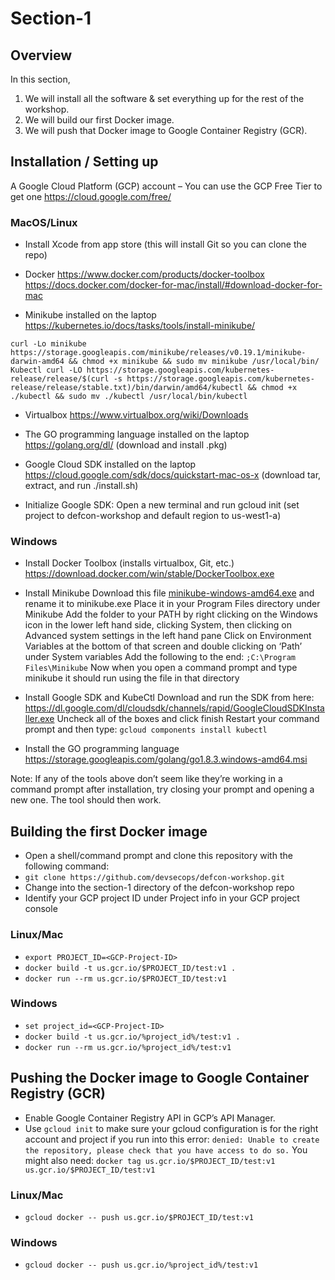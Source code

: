 # Section-1

## Overview
In this section,
1. We will install all the software & set everything up for the rest of the workshop.
2. We will build our first Docker image.
3. We will push that Docker image to Google Container Registry (GCR).

## Installation / Setting up

A Google Cloud Platform (GCP) account – You can use the GCP Free Tier to get one
 https://cloud.google.com/free/


### MacOS/Linux

* Install Xcode from app store (this will install Git so you can clone the repo)

* Docker
https://www.docker.com/products/docker-toolbox
https://docs.docker.com/docker-for-mac/install/#download-docker-for-mac

* Minikube installed on the laptop
https://kubernetes.io/docs/tasks/tools/install-minikube/

`curl -Lo minikube https://storage.googleapis.com/minikube/releases/v0.19.1/minikube-darwin-amd64 && chmod +x minikube && sudo mv minikube /usr/local/bin/
Kubectl
curl -LO https://storage.googleapis.com/kubernetes-release/release/$(curl -s https://storage.googleapis.com/kubernetes-release/release/stable.txt)/bin/darwin/amd64/kubectl && chmod +x ./kubectl && sudo mv ./kubectl /usr/local/bin/kubectl`

* Virtualbox
https://www.virtualbox.org/wiki/Downloads

* The GO programming language installed on the laptop
https://golang.org/dl/ (download and install .pkg)

* Google Cloud SDK installed on the laptop
https://cloud.google.com/sdk/docs/quickstart-mac-os-x (download tar, extract, and run ./install.sh)

* Initialize Google SDK: Open a new terminal and run gcloud init (set project to defcon-workshop and default region to us-west1-a)


### Windows

* Install Docker Toolbox (installs virtualbox, Git, etc.)
https://download.docker.com/win/stable/DockerToolbox.exe

* Install Minikube
Download this file [minikube-windows-amd64.exe](https://storage.googleapis.com/minikube/releases/latest/minikube-windows-amd64.exe) and rename it to minikube.exe
Place it in your Program Files directory under Minikube
Add the folder to your PATH by right clicking on the Windows icon in the lower left hand side, clicking System, then clicking on Advanced system settings in the left hand pane
Click on Environment Variables at the bottom of that screen and double clicking on ‘Path’ under System variables
Add the following to the end: `;C:\Program Files\Minikube`
Now when you open a command prompt and type minikube it should run using the file in that directory

* Install Google SDK and KubeCtl
Download and run the SDK from here: https://dl.google.com/dl/cloudsdk/channels/rapid/GoogleCloudSDKInstaller.exe
Uncheck all of the boxes and click finish
Restart your command prompt and then type: `gcloud components install kubectl`

* Install the GO programming language
https://storage.googleapis.com/golang/go1.8.3.windows-amd64.msi

Note: If any of the tools above don’t seem like they’re working in a command prompt after installation, try closing your prompt and opening a new one.  The tool should then work.




## Building the first Docker image
* Open a shell/command prompt and clone this repository with the following command:
* `git clone https://github.com/devsecops/defcon-workshop.git`
*  Change into the section-1 directory of the defcon-workshop repo
* Identify your GCP project ID under Project info in your GCP project console

### Linux/Mac
* `export PROJECT_ID=<GCP-Project-ID>`
* `docker build -t us.gcr.io/$PROJECT_ID/test:v1 .`
* `docker run --rm us.gcr.io/$PROJECT_ID/test:v1`

### Windows
* `set project_id=<GCP-Project-ID>`
* `docker build -t us.gcr.io/%project_id%/test:v1 .`
* `docker run --rm us.gcr.io/%project_id%/test:v1`


## Pushing the Docker image to Google Container Registry (GCR)

* Enable Google Container Registry API in GCP’s API Manager.
* Use `gcloud init` to make sure your gcloud configuration is for the right account and project if you run into this error: `denied: Unable to create the repository, please check that you have access to do so.` You might also need: `docker tag us.gcr.io/$PROJECT_ID/test:v1 us.gcr.io/$PROJECT_ID/test:v1`

### Linux/Mac
* `gcloud docker -- push us.gcr.io/$PROJECT_ID/test:v1`
### Windows
* `gcloud docker -- push us.gcr.io/%project_id%/test:v1`
